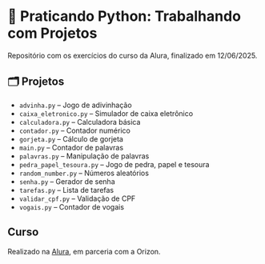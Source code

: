 # 🐍 Praticando Python: Trabalhando com Projetos

Repositório com os exercícios do curso da Alura, finalizado em 12/06/2025.

## 🗂 Projetos

- `advinha.py` – Jogo de adivinhação  
- `caixa_eletronico.py` – Simulador de caixa eletrônico  
- `calculadora.py` – Calculadora básica  
- `contador.py` – Contador numérico  
- `gorjeta.py` – Cálculo de gorjeta  
- `main.py` – Contador de palavras  
- `palavras.py` – Manipulação de palavras  
- `pedra_papel_tesoura.py` – Jogo de pedra, papel e tesoura  
- `random_number.py` – Números aleatórios  
- `senha.py` – Gerador de senha  
- `tarefas.py` – Lista de tarefas  
- `validar_cpf.py` – Validação de CPF  
- `vogais.py` – Contador de vogais  

## Curso

Realizado na [Alura](https://www.alura.com.br), em parceria com a Orizon.
